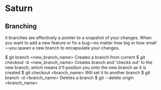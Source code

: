 # Saturn

## Branching
it branches are effectively a pointer to a snapshot of your changes. When you want to add a new feature or fix a bug—no matter how big or how small—you spawn a new branch to encapsulate your changes.

$ git branch <new_branch_name>
	Creates a branch from current
$ git checkout -b <new_branch_name>
	Creates branch and 'checks out' to the new branch, which means it'll position you onto the new branch as it is created
$ git checkout <branch_name>
	Will set it to another branch
$ git branch -d <branch_name>
	Deletes a branch
$ git --delete origin <branch_name>